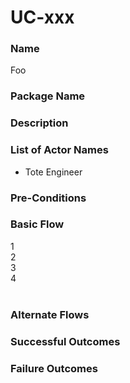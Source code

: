 

# UC-xxx

### Name

Foo

### Package Name



### Description



### List of Actor Names


    
- Tote Engineer
    



### Pre-Conditions



### Basic Flow

<div>1</div><div>2</div><div>3</div><div>4</div><div><br></div>

### Alternate Flows



### Successful Outcomes



### Failure Outcomes





